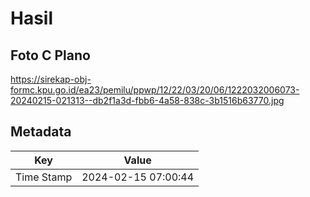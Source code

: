 # Hasil

## Foto C Plano

https://sirekap-obj-formc.kpu.go.id/ea23/pemilu/ppwp/12/22/03/20/06/1222032006073-20240215-021313--db2f1a3d-fbb6-4a58-838c-3b1516b63770.jpg


## Metadata

| Key        | Value               |
| ---------- | ------------------- |
| Time Stamp | 2024-02-15 07:00:44 |



